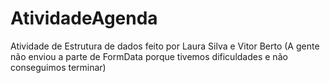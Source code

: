 # AtividadeAgenda
Atividade de Estrutura de dados feito por Laura Silva e Vitor Berto (A gente não enviou a parte de FormData porque tivemos dificuldades e não conseguimos terminar)

